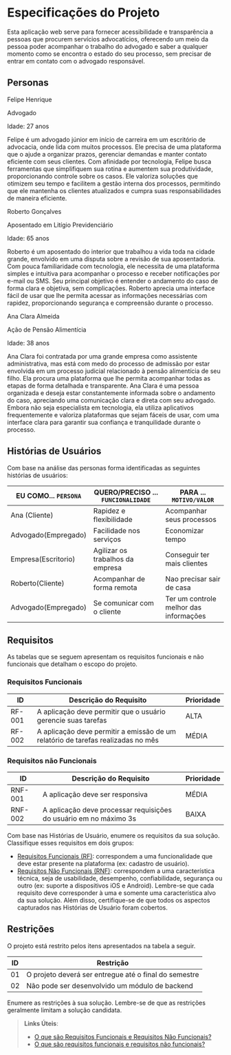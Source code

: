 # Especificações do Projeto

Esta aplicação web serve para fornecer acessibilidade e transparência a pessoas que procurem servícios advocatícios, oferecendo um meio da pessoa poder acompanhar o trabalho do advogado e saber a qualquer momento como se encontra o estado do seu processo, sem precisar de entrar em contato com o advogado responsável.

## Personas

Felipe Henrique 

Advogado 

Idade: 27 anos

Felipe é um advogado júnior em início de carreira em um escritório de advocacia, onde lida com muitos processos. Ele precisa de uma plataforma que o ajude a organizar prazos, gerenciar demandas e manter contato eficiente com seus clientes. Com afinidade por tecnologia, Felipe busca ferramentas que simplifiquem sua rotina e aumentem sua produtividade, proporcionando controle sobre os casos. Ele valoriza soluções que otimizem seu tempo e facilitem a gestão interna dos processos, permitindo que ele mantenha os clientes atualizados e cumpra suas responsabilidades de maneira eficiente.

Roberto Gonçalves

Aposentado em Litígio Previdenciário 

Idade: 65 anos

Roberto é um aposentado do interior que trabalhou a vida toda na cidade grande, envolvido em uma disputa sobre a revisão de sua aposentadoria. Com pouca familiaridade com tecnologia, ele necessita de uma plataforma simples e intuitiva para acompanhar o processo e receber notificações por e-mail ou SMS. Seu principal objetivo é entender o andamento do caso de forma clara e objetiva, sem complicações. Roberto aprecia uma interface fácil de usar que lhe permita acessar as informações necessárias com rapidez, proporcionando segurança e compreensão durante o processo.

Ana Clara Almeida

Ação de Pensão Alimentícia

Idade: 38 anos

Ana Clara foi contratada por uma grande empresa como assistente administrativa, mas está com medo do processo de admissão por estar envolvida em um processo judicial relacionado à pensão alimentícia de seu filho. Ela procura uma plataforma que lhe permita acompanhar todas as etapas de forma detalhada e transparente. Ana Clara é uma pessoa organizada e deseja estar constantemente informada sobre o andamento do caso, apreciando uma comunicação clara e direta com seu advogado. Embora não seja especialista em tecnologia, ela utiliza aplicativos frequentemente e valoriza plataformas que sejam fáceis de usar, com uma interface clara para garantir sua confiança e tranquilidade durante o processo.

## Histórias de Usuários

Com base na análise das personas forma identificadas as seguintes histórias de usuários:

|EU COMO... `PERSONA`| QUERO/PRECISO ... `FUNCIONALIDADE` |PARA ... `MOTIVO/VALOR`                 |
|--------------------|------------------------------------|----------------------------------------|
|Ana (Cliente)       | Rapidez e flexíbilidade            | Acompanhar seus processos              |
|Advogado(Empregado) | Facilidade nos serviços            | Economizar tempo                       |
| Empresa(Escritorio)| Agilizar os trabalhos da empresa   | Conseguir ter mais clientes            |
| Roberto(Cliente)   | Acompanhar de forma remota     | Nao precisar sair de casa              |
|Advogado(Empregado) | Se comunicar com o cliente         | Ter um controle melhor das informações |


## Requisitos

As tabelas que se seguem apresentam os requisitos funcionais e não funcionais que detalham o escopo do projeto.

### Requisitos Funcionais

|ID    | Descrição do Requisito  | Prioridade | 
|------|-----------------------------------------|----| 
|RF-001| A aplicação deve permitir que o usuário gerencie suas tarefas | ALTA |  
|RF-002| A aplicação deve permitir a emissão de um relatório de tarefas realizadas no mês   | MÉDIA | 


### Requisitos não Funcionais

|ID     | Descrição do Requisito  |Prioridade |
|-------|-------------------------|----|
|RNF-001| A aplicação deve ser responsiva | MÉDIA | 
|RNF-002| A aplicação deve processar requisições do usuário em no máximo 3s |  BAIXA | 

Com base nas Histórias de Usuário, enumere os requisitos da sua solução. Classifique esses requisitos em dois grupos:

- [Requisitos Funcionais
 (RF)](https://pt.wikipedia.org/wiki/Requisito_funcional):
 correspondem a uma funcionalidade que deve estar presente na
  plataforma (ex: cadastro de usuário).
- [Requisitos Não Funcionais
  (RNF)](https://pt.wikipedia.org/wiki/Requisito_n%C3%A3o_funcional):
  correspondem a uma característica técnica, seja de usabilidade,
  desempenho, confiabilidade, segurança ou outro (ex: suporte a
  dispositivos iOS e Android).
Lembre-se que cada requisito deve corresponder à uma e somente uma
característica alvo da sua solução. Além disso, certifique-se de que
todos os aspectos capturados nas Histórias de Usuário foram cobertos.

## Restrições

O projeto está restrito pelos itens apresentados na tabela a seguir.

|ID| Restrição                                             |
|--|-------------------------------------------------------|
|01| O projeto deverá ser entregue até o final do semestre |
|02| Não pode ser desenvolvido um módulo de backend        |


Enumere as restrições à sua solução. Lembre-se de que as restrições geralmente limitam a solução candidata.

> **Links Úteis**:
> - [O que são Requisitos Funcionais e Requisitos Não Funcionais?](https://codificar.com.br/requisitos-funcionais-nao-funcionais/)
> - [O que são requisitos funcionais e requisitos não funcionais?](https://analisederequisitos.com.br/requisitos-funcionais-e-requisitos-nao-funcionais-o-que-sao/)

